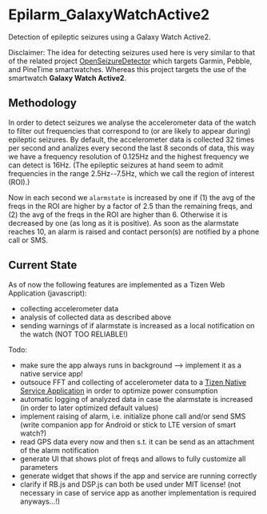 # Epilarm_GalaxyWatchActive2
Detection of epileptic seizures using a Galaxy Watch Active2.

Disclaimer: The idea for detecting seizures used here is very similar to that of the related project [OpenSeizureDetector](https://github.com/OpenSeizureDetector) which targets Garmin, Pebble, and PineTime smartwatches.
Whereas this project targets the use of the smartwatch **Galaxy Watch Active2**.

## Methodology
In order to detect seizures we analyse the accelerometer data of the watch to filter out frequencies that correspond to (or are likely to appear during) epileptic seizures.
By default, the accelerometer data is collected 32 times per second and analizes every second the last 8 seconds of data, this way we have a frequency resolution of 0.125Hz and the highest frequency we can detect is 16Hz. 
(The epileptic seizures at hand seem to admit frequencies in the range 2.5Hz--7.5Hz, which we call the region of interest (ROI).)

Now in each second we `alarmstate` is increased by one if 
 (1) the avg of the freqs in the ROI are higher by a factor of 2.5 than the remaining freqs, and
 (2) the avg of the freqs in the ROI are higher than 6.
Otherwise it is decreased by one (as long as it is positive). 
As soon as the alarmstate reaches 10, an alarm is raised and contact person(s) are notified by a phone call or SMS.


## Current State
As of now the following features are implemented as a Tizen Web Application (javascript):
 - collecting accelerometer data
 - analysis of collected data as described above
 - sending warnings of if alarmstate is increased as a local notification on the watch (NOT TOO RELIABLE!)


Todo:
 - make sure the app always runs in background --> implement it as a native service app!
 - outsouce FFT and collecting of accelerometer data to a [Tizen Native Service Application](https://docs.tizen.org/application/native/guides/applications/service-app/) in order to optimize power consumption
 - automatic logging of analyzed data in case the alarmstate is increased (in order to later optimized default values)
 - implement raising of alarm, i.e. initialize phone call and/or send SMS (write companion app for Android or stick to LTE version of smart watch?)
 - read GPS data every now and then s.t. it can be send as an attachment of the alarm notification
 - generate UI that shows plot of freqs and allows to fully customize all parameters
 - generate widget that shows if the app and service are running correctly
 - clarify if RB.js and DSP.js can both be used under MIT license! (not necessary in case of service app as another implementation is required anyways...!)
 